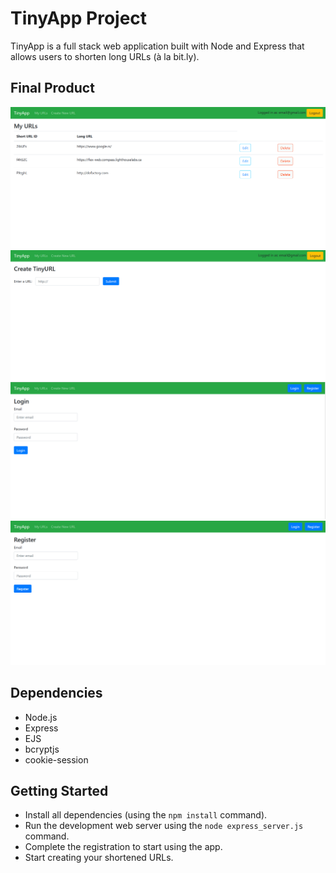 # TinyApp Project

TinyApp is a full stack web application built with Node and Express that allows users to shorten long URLs (à la bit.ly).

## Final Product

!["demo screenshot for MyURLs"](./screenshots/picture1.png)
!["demo screenshot for Create new URL"](./screenshots/picture2.png)
!["demo screenshot for Login"](./screenshots/picture3.png)
!["demo screenshot for Register"](./screenshots/picture4.png)

## Dependencies

- Node.js
- Express
- EJS
- bcryptjs
- cookie-session

## Getting Started

- Install all dependencies (using the `npm install` command).
- Run the development web server using the `node express_server.js` command.
- Complete the registration to start using the app.
- Start creating your shortened URLs.